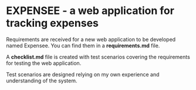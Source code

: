 # EXPENSEE - a web application for tracking expenses

Requirements are received for a new web application to be developed named Expensee. You can find them in a __requirements.md__ file.

A __checklist.md__ file is created with test scenarios covering the requirements for testing the web application.

Test scenarios are designed relying on my own experience and understanding of the system.
